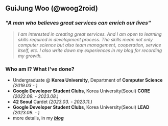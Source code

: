 ## GuiJung Woo (@woog2roid)

### _**"A man who believes great services can enrich our lives"**_

> _I am interested in creating great services. And I am open to learning skills required in development process. The skills mean not only computer science but also team management, cooperation, service itself, etc. I also write down my experiences in my blog for recording my growth._

### Who am I? What I've done?

- Undergraduate @ **Korea University**, Department of **Computer Science** _(2019.03 - )_
- **Google Developer Student Clubs**, Korea University(Seoul) **CORE** _(2022.09. - 2023.08.)_
- **42 Seoul** Cardet _(2023.03. - 2023.11.)_
- **Google Developer Student Clubs**, Korea University(Seoul) **LEAD** _(2023.08. - )_
- more details, in my _**[blog](https://woog2roid.dev)**_
